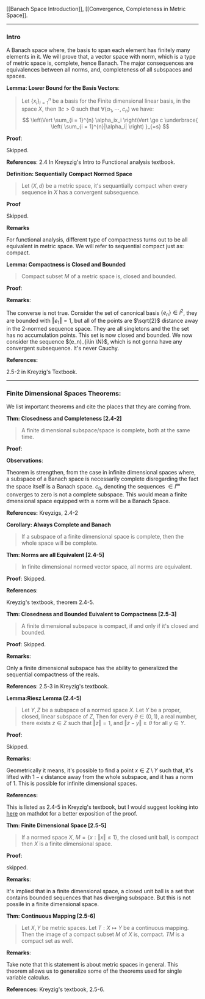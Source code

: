[[Banach Space Introduction]],  [[Convergence, Completeness in Metric Space]].

---
### **Intro**

A Banach space where, the basis to span each element has finitely many elements in it. We will prove that, a vector space with norm, which is a type of metric space is, complete, hence Banach. The major consequences are equivalences between all norms, and, completeness of all subspaces and spaces. 

**Lemma: Lower Bound for the Basis Vectors**: 
> Let $\{x_i\}_{i=1}^n$ be a basis for the Finite dimensional linear basis, in the space $X$, then $\exists c > 0$ such that $\forall (\alpha_1, \cdots, c_n)$ we have: 
> $$
> \left\Vert 
>     \sum_{i = 1}^{n}
>     \alpha_ix_i
> \right\Vert \ge c
> \underbrace{
>     \left(
>     \sum_{i = 1}^{n}|\alpha_i|
>     \right)
> }_{=s}
> $$

**Proof**: 

Skipped.

**References**: 2.4 In Kreyszig's Intro to Functional analysis textbook. 

**Definition: Sequentially Compact Normed Space**
> Let $(X, d)$ be a metric space, it's sequantially compact when every sequence in $X$ has a convergent subsequence. 

**Proof**

Skipped. 

**Remarks**

For functional analysis, different type of compactness turns out to be all equivalent in metric space. We will refer to sequential compact just as: compact. 

**Lemma: Compactness is Closed and Bounded**
> Compact subset $M$ of a metric space is, closed and bounded. 

**Proof**: 

**Remarks**: 

The converse is not true. Consider the set of canonical basis $\{e_n\} \in l^2$, they are bounded with $\Vert e_1\Vert = 1$, but all of the points are $\sqrt{2}$ distance away in the 2-normed sequence space. They are all singletons and the the set has no accumulation points. This set is now closed and bounded. We now consider the sequence $(e_n)_{i\in \N}$, which is not gonna have any convergent subsequence. It's never Cauchy. 


**References:** 

2.5-2 in Kreyzig's Textbook. 

---
### **Finite Dimensional Spaces Theorems**: 

We list important theorems and cite the places that they are coming from. 

**Thm: Closedness and Completeness [2.4-2]**
> A finite dimensional subspace/space is complete, both at the same time. 

**Proof**: 

**Observations**: 

Theorem is strengthen, from the case in infinite dimensional spaces where, a subspace of a Banach space is necessarily complete disregarding the fact the space itself is a Banach space. $c_0$, denoting the sequences $\in l^\infty$ converges to zero is not a complete subspace. This would mean a finite dmensional space equipped with a norm will be a Banach Space. 

**References:** Kreyzigs, 2.4-2

**Corollary: Always Complete and Banach**
> If a subspace of a finite dimensional space is complete, then the whole space will be complete. 

**Thm: Norms are all Equivalent [2.4-5]**
> In finite dimensional normed vector space, all norms are equivalent. 

**Proof**: 
Skipped. 

**References**: 

Kreyzig's textbook, theorem 2.4-5. 

**Thm: Closedness and Bounded Euivalent to Compactness [2.5-3]**
> A finite dimensional subspace is compact, if and only if it's closed and bounded. 

**Proof**: 
Skipped. 

**Remarks**: 

Only a finite dimensional subspace has the ability to generalized the sequential compactness of the reals. 

**References**: 
2.5-3 in Kreyzig's textbook. 

**Lemma:Riesz Lemma (2.4-5)**
> Let $Y, Z$ be a subspace of a normed space $X$. Let $Y$ be a proper, closed, linear subspace of $Z$, Then for every $\theta \in (0, 1)$, a real number, there exists $z\in Z$ such that $\Vert z\Vert = 1$, and $\Vert z - y\Vert \ge \theta$ for all $y\in Y$. 

**Proof**:

Skipped. 

**Remarks**: 

Geometrically it means, it's possible to find a point $x\in Z\setminus Y$ such that, it's lifted with $1 - \epsilon$ distance away from the whole subspace, and it has a norm of $1$. This is possible for infinite dimensional spaces. 

**References:**

This is listed as 2.4-5 in Kreyzig's textbook, but I would suggest looking into [here](http://mathonline.wikidot.com/riesz-s-lemma) on mathdot for a better exposition of the proof. 


**Thm: Finite Dimensional Space [2.5-5]**
> If a normed space $X$, $M = \{x: \Vert x\Vert \le 1\}$, the closed unit ball, is compact then $X$ is a finite dimensional space. 

**Proof**: 

skipped. 

**Remarks**: 

It's implied that in a finite dimensional space, a closed unit ball is a set that contains bounded sequences that has diverging subspace. But this is not possile in a finite dimensional space. 

**Thm: Continuous Mapping [2.5-6]**
> Let $X, Y$ be metric spaces. Let $T: X \mapsto Y$ be a continuous mapping. Then the image of a compact subset $M$ of $X$ is, compact. $TM$ is a compact set as well. 

**Remarks**: 

Take note that this statement is about metric spaces in general. This theorem allows us to generalize some of the theorems used for single variable calculus. 

**References:** Kreyzig's textbook, 2.5-6. 
